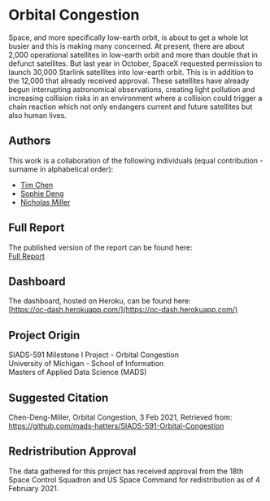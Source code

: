 # Orbital Congestion
Space, and more specifically low-earth orbit, is about to get a whole lot busier and this is making many concerned. At present, there are about 2,000 operational satellites in low-earth orbit and more than double that in defunct satellites. But last year in October, SpaceX requested permission to launch 30,000 Starlink satellites into low-earth orbit. This is in addition to the 12,000 that already received approval. These satellites have already begun interrupting astronomical observations, creating light pollution and increasing collision risks in an environment where a collision could trigger a chain reaction which not only endangers current and future satellites but also human lives.

## Authors
This work is a collaboration of the following individuals (equal contribution - surname in alphabetical order):

- [Tim Chen](https://github.com/timzai)
- [Sophie Deng](https://github.com/sophde)
- [Nicholas Miller](https://github.com/cassova)

## Full Report
The published version of the report can be found here:<br>
[Full Report](https://mads-hatters.github.io/)

## Dashboard
The dashboard, hosted on Heroku, can be found here:<br>
[https://oc-dash.herokuapp.com/](https://oc-dash.herokuapp.com/)

## Project Origin
SIADS-591 Milestone I Project - Orbital Congestion<br>
University of Michigan - School of Information<br>
Masters of Applied Data Science (MADS)

## Suggested Citation
Chen-Deng-Miller, Orbital Congestion, 3 Feb 2021, Retrieved from: https://github.com/mads-hatters/SIADS-591-Orbital-Congestion

## Redristribution Approval
The data gathered for this project has received approval from the 18th Space Control Squadron and US Space Command for redistribution as of 4 February 2021.
